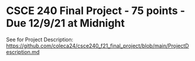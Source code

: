# CSCE 240 Final Project - 75 points - Due 12/9/21 at Midnight

See for Project Description: https://github.com/coleca24/csce240_f21_final_project/blob/main/ProjectDescription.md
